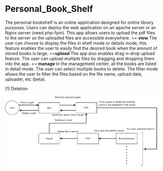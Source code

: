 # Personal_Book_Shelf

The personal bookshelf is an online application designed for online library purposes. Users can deploy the web application on an apache server or an Nginx server (need php-fpm). This app allows users to upload the pdf files to the server so the uploaded files are accessible everywhere. 
== **view**
The user can choose to display the files in shelf mode or details mode, this feature enables the user to easily find the desired book when the amount of stored books is large. 
==**upload**
The app also enables drag-n-drop upload feature. The user can upload multiple files by dragging and dropping them into the app. 
== **manage**
In the management center, all the books are listed in detail mode. The user can select multiple books to delete. The filter mode allows the user to filter the files based on the file name, upload date, uploader, etc (beta).

(1) Deletion

![alt text](https://github.com/Yuliang795/Personal_Book_Shelf/blob/main/logistics_img/Deletion.png)

